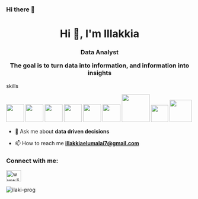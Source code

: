 
### Hi there 👋





<h1 align="center">Hi 👋, I'm Illakkia</h1>
<h3 align="center">Data Analyst                                                                                                                                              


 The goal is to turn data into information, and information into insights</h3>

skills 

<image src="https://user-images.githubusercontent.com/100082194/175824072-ee845196-2d8e-4127-950d-219f3d6a1943.png" width="48"> <image src="https://user-images.githubusercontent.com/100082194/175824146-55c56fe2-3416-443c-a4bc-9110eee61387.png" width="48"> <image src="https://user-images.githubusercontent.com/100082194/175824185-3e61e5d1-e8c0-475c-b416-07795b3bd870.png" width="48"> <image src="https://user-images.githubusercontent.com/100082194/175824210-6a3122c6-fcdf-4726-9b78-4cb2a1d85dd6.png" width="48"> 
<image src="https://user-images.githubusercontent.com/100082194/175824219-3a5356e0-103a-4f76-a2eb-30f399e9048e.png" width="48"> <image src="https://user-images.githubusercontent.com/100082194/175824249-76a9c204-21f1-4e4f-9384-c6428c7844a6.png" width="48"> <image src="https://user-images.githubusercontent.com/100082194/176133863-3b093b69-7fcb-4f6a-8a0e-b08b21d32e0f.png" width="75"> 
<image src="https://user-images.githubusercontent.com/100082194/176135755-4873018b-4f56-4a2b-921e-51f998163d6e.jpg" width="46">
<image src="https://user-images.githubusercontent.com/100082194/178098002-a24fe5b8-b503-49b0-909f-ba7c997989f7.png" width="60">






- 💬 Ask me about **data driven decisions**

- 📫 How to reach me **illakkiaelumalai7@gmail.com**

<h3 align="left">Connect with me:</h3>
<p align="left">
<a href"www.linkedin.com/in/illakkia" target="blank"><img align="center" src="https://raw.githubusercontent.com/rahuldkjain/github-profile-readme-generator/master/src/images/icons/Social/linked-in-alt.svg" alt="www.linkedin.com/in/illakkia" height="30" width="40" /></a>
</p>

<p><img align="center" src="https://github-readme-stats.vercel.app/api/top-langs?username=ilaki-prog&show_icons=true&locale=en&layout=compact" alt="ilaki-prog" /></p>

